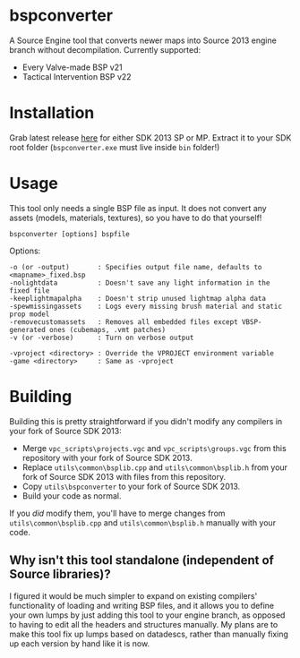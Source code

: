 # bspconverter
A Source Engine tool that converts newer maps into Source 2013 engine branch without decompilation.
Currently supported:
- Every Valve-made BSP v21
- Tactical Intervention BSP v22

# Installation
Grab latest release [here](https://github.com/PiMoNFeeD/bspconverter/releases) for either SDK 2013 SP or MP. Extract it to your SDK root folder (`bspconverter.exe` must live inside `bin` folder!)

# Usage
This tool only needs a single BSP file as input. It does not convert any assets (models, materials, textures), so you have to do that yourself!
```
bspconverter [options] bspfile
```
Options:
```
-o (or -output)       : Specifies output file name, defaults to <mapname>_fixed.bsp
-nolightdata          : Doesn't save any light information in the fixed file
-keeplightmapalpha    : Doesn't strip unused lightmap alpha data
-spewmissingassets    : Logs every missing brush material and static prop model
-removecustomassets   : Removes all embedded files except VBSP-generated ones (cubemaps, .vmt patches)
-v (or -verbose)      : Turn on verbose output

-vproject <directory> : Override the VPROJECT environment variable
-game <directory>     : Same as -vproject
```

# Building
Building this is pretty straightforward if you didn't modify any compilers in your fork of Source SDK 2013:
- Merge `vpc_scripts\projects.vgc` and `vpc_scripts\groups.vgc` from this repository with your fork of Source SDK 2013.
- Replace `utils\common\bsplib.cpp` and `utils\common\bsplib.h` from your fork of Source SDK 2013 with files from this repository.
- Copy `utils\bspconverter` to your fork of Source SDK 2013.
- Build your code as normal.

If you *did* modify them, you'll have to merge changes from `utils\common\bsplib.cpp` and `utils\common\bsplib.h` manually with your code.

## Why isn't this tool standalone (independent of Source libraries)?
I figured it would be much simpler to expand on existing compilers' functionality of loading and writing BSP files, and it allows you to define your own lumps by just adding this tool to your engine branch, as opposed to having to edit all the headers and structures manually.
My plans are to make this tool fix up lumps based on datadescs, rather than manually fixing up each version by hand like it is now.